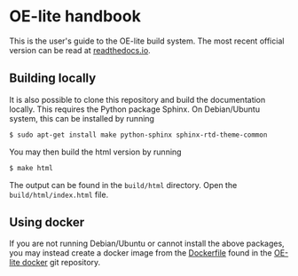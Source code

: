 # OE-lite handbook

This is the user's guide to the OE-lite build system. The most recent
official version can be read at
[readthedocs.io](http://oe-lite-handbook.readthedocs.io/en/master/).

## Building locally

It is also possible to clone this repository and build the
documentation locally. This requires the Python package Sphinx. On
Debian/Ubuntu system, this can be installed by running

```sh
$ sudo apt-get install make python-sphinx sphinx-rtd-theme-common
```

You may then build the html version by running

```sh
$ make html
```

The output can be found in the `build/html` directory. Open the
`build/html/index.html` file.

## Using docker

If you are not running Debian/Ubuntu or cannot install the above
packages, you may instead create a docker image from the
[Dockerfile](https://github.com/oe-lite/docker/tree/master/handbook/ubuntu-16.04/Dockerfile)
found in the [OE-lite docker](https://github.com/oe-lite/docker) git
repository.


